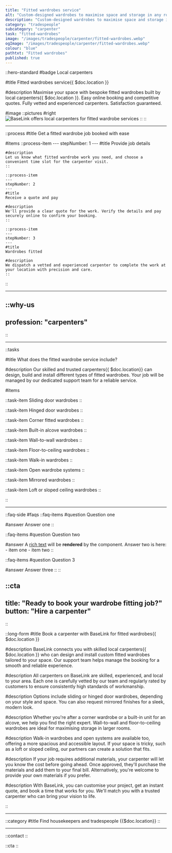 ```yaml
---
title: "Fitted wardrobes service"
alt: "Custom-designed wardrobes to maximise space and storage in any room"
description: "Custom-designed wardrobes to maximise space and storage in any room"
category: "tradespeople"
subcategory: "carpenter"
task: "fitted-wardrobes"
image: "/images/tradespeople/carpenter/fitted-wardrobes.webp"
ogImage: "/images/tradespeople/carpenter/fitted-wardrobes.webp"
colour: "blue"
pathtxt: "Fitted wardrobes"
published: true
---
```


::hero-standard
#badge
Local carpenters

#title
Fitted wardrobes service{{ $doc.location }}

#description
Maximise your space with bespoke fitted wardrobes built by local carpenters{{ $doc.location }}. Easy online booking and competitive quotes. Fully vetted and experienced carpenters. Satisfaction guaranteed.

#image
    ::pictures
    #right
    ![BaseLink offers local carpenters for fitted wardrobe services](/images/tradespeople/carpenter/fitted-wardrobes.webp)
    ::
::

---

::process
#title
Get a fitted wardrobe job booked with ease

#items
    ::process-item
    ---
    stepNumber: 1
    ---
    #title
    Provide job details

    #description
    Let us know what fitted wardrobe work you need, and choose a convenient time slot for the carpenter visit.
    ::
    
    ::process-item
    ---
    stepNumber: 2
    ---
    #title
    Receive a quote and pay

    #description
    We'll provide a clear quote for the work. Verify the details and pay securely online to confirm your booking.
    ::

    ::process-item
    ---
    stepNumber: 3
    ---
    #title
    Wardrobes fitted

    #description
    We dispatch a vetted and experienced carpenter to complete the work at your location with precision and care.
    ::
::

---

::why-us
---
profession: "carpenters"
---
::

---

::tasks

#title
What does the fitted wardrobe service include?

#description
Our skilled and trusted carpenters{{ $doc.location}} can design, build and install different types of fitted wardrobes. Your job will be managed by our dedicated support team for a reliable service.

#items

  ::task-item
  Sliding door wardrobes
  ::

  ::task-item
  Hinged door wardrobes
  ::

  ::task-item
  Corner fitted wardrobes
  ::

  ::task-item
  Built-in alcove wardrobes
  ::

  ::task-item
  Wall-to-wall wardrobes
  ::

  ::task-item
  Floor-to-ceiling wardrobes
  ::

  ::task-item
  Walk-in wardrobes
  ::

  ::task-item
  Open wardrobe systems
  ::

  ::task-item
  Mirrored wardrobes
  ::

  ::task-item
  Loft or sloped ceiling wardrobes
  ::

::

---

::faq-side
#faqs
  ::faq-items
  #question
  Question one

  #answer
  Answer one
  ::

  ::faq-items
  #question
  Question two

  #answer
  A [rich text](/services/commercial-cleaning) will be **rendered** by the component.
  Answer two is here:
    - item one
    - item two
  ::

  ::faq-items
  #question
  Question 3

  #answer
  Answer three
  ::
::

::cta
---
title: "Ready to book your wardrobe fitting job?"
button: "Hire a carpenter"
---
::

::long-form
#title
Book a carpenter with BaseLink for fitted wardrobes{{ $doc.location }}

#description
BaseLink connects you with skilled local carpenters{{ $doc.location }} who can design and install custom fitted wardrobes tailored to your space. Our support team helps manage the booking for a smooth and reliable experience.

#description
All carpenters on BaseLink are skilled, experienced, and local to your area. Each one is carefully vetted by our team and regularly rated by customers to ensure consistently high standards of workmanship.

#description
Options include sliding or hinged door wardrobes, depending on your style and space. You can also request mirrored finishes for a sleek, modern look.

#description
Whether you're after a corner wardrobe or a built-in unit for an alcove, we help you find the right expert. Wall-to-wall and floor-to-ceiling wardrobes are ideal for maximising storage in larger rooms.

#description
Walk-in wardrobes and open systems are available too, offering a more spacious and accessible layout. If your space is tricky, such as a loft or sloped ceiling, our partners can create a solution that fits.

#description
If your job requires additional materials, your carpenter will let you know the cost before going ahead. Once approved, they'll purchase the materials and add them to your final bill. Alternatively, you're welcome to provide your own materials if you prefer.

#description
With BaseLink, you can customise your project, get an instant quote, and book a time that works for you. We'll match you with a trusted carpenter who can bring your vision to life.

::

---

::category
#title
Find housekeepers and tradespeople {{$doc.location}}
::

---

::contact
::

::cta
::